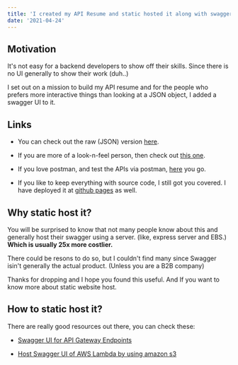 ```yaml
---
title: 'I created my API Resume and static hosted it along with swagger UI'
date: '2021-04-24'
---
```


## Motivation

It's not easy for a backend developers to show off their skills. Since there is no UI generally to show their work (duh..)

I set out on a mission to build my API resume and for the people who prefers more interactive things than looking at a JSON object, I added a swagger UI to it.

## Links

- You can check out the raw (JSON) version [here](https://portfolio-9715.s3.ap-south-1.amazonaws.com/myRes.json).

- If you are more of a look-n-feel person, then check out [this one](http://portfolio-9715.s3-website.ap-south-1.amazonaws.com/docs/).

- If you love postman, and test the APIs via postman, [here](https://documenter.getpostman.com/view/8553846/TzJx9cWc) you go.

- If you like to keep everything with source code, I still got you covered. I have deployed it at [github pages](https://harshit9715.github.io/blog/) as well.

## Why static host it?

You will be surprised to know that not many people know about this and generally host their swagger using a server. (like, express server and EBS.) **Which is usually 25x more costlier.**

There could be resons to do so, but I couldn't find many since Swagger isin't generally the actual product. (Unless you are a B2B company)

Thanks for dropping and I hope you found this useful.
And If you want to know more about static website host.

## How to static host it?

There are really good resources out there, you can check these:

- [Swagger UI for API Gateway Endpoints](https://medium.com/nirman-tech-blog/swagger-ui-for-aws-api-gateway-endpoints-a667f25f5a4b)

- [Host Swagger UI of AWS Lambda by using amazon s3](https://medium.com/learnaws/host-swagger-ui-of-aws-lambda-by-using-amazon-s3-cbf285d5a9fa)
